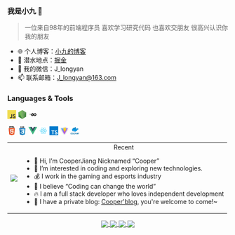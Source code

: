 
###  我是小九 🚀

> 一位来自98年的前端程序员 喜欢学习研究代码 也喜欢交朋友 很高兴认识你 我的朋友

- 🌐 个人博客：[小九的博客](https://jiangly.com/)
- 🏡 潜水地点：[掘金](https://juejin.cn/user/3861140568811576/posts)
- 💬 我的微信：J_longyan
- 📫 联系邮箱：J_longyan@163.com

### Languages & Tools
<code><a target="_blank" rel="noopener noreferrer nofollow" href="https://raw.githubusercontent.com/github/explore/80688e429a7d4ef2fca1e82350fe8e3517d3494d/topics/javascript/javascript.png"><img height="20" src="https://raw.githubusercontent.com/github/explore/80688e429a7d4ef2fca1e82350fe8e3517d3494d/topics/javascript/javascript.png" style="max-width: 100%;"></a></code>
<code><a target="_blank" rel="noopener noreferrer nofollow" href="https://github.com/github/explore/blob/main/topics/node/node.png"><img height="20" src="https://github.com/github/explore/blob/main/topics/nodejs/nodejs.png" style="max-width: 100%;"></a></code>
<code><a target="_blank" rel="noopener noreferrer nofollow" href="https://github.com/github/explore/blob/main/topics/go/go.png"><img height="20" src="https://github.com/github/explore/blob/main/topics/go/go.png" style="max-width: 100%;"></a></code>

<p dir="auto"><code><a target="_blank" rel="noopener noreferrer nofollow" href="https://raw.githubusercontent.com/github/explore/80688e429a7d4ef2fca1e82350fe8e3517d3494d/topics/html/html.png"><img height="20" src="https://raw.githubusercontent.com/github/explore/80688e429a7d4ef2fca1e82350fe8e3517d3494d/topics/html/html.png" style="max-width: 100%;"></a></code>
<code><a target="_blank" rel="noopener noreferrer nofollow" href="https://raw.githubusercontent.com/github/explore/80688e429a7d4ef2fca1e82350fe8e3517d3494d/topics/css/css.png"><img height="20" src="https://raw.githubusercontent.com/github/explore/80688e429a7d4ef2fca1e82350fe8e3517d3494d/topics/css/css.png" style="max-width: 100%;"></a></code>
<code><a target="_blank" rel="noopener noreferrer nofollow" href="https://raw.githubusercontent.com/github/explore/80688e429a7d4ef2fca1e82350fe8e3517d3494d/topics/vue/vue.png"><img height="20" src="https://raw.githubusercontent.com/github/explore/80688e429a7d4ef2fca1e82350fe8e3517d3494d/topics/vue/vue.png" style="max-width: 100%;"></a></code>
<code><a target="_blank" rel="noopener noreferrer nofollow" href="https://raw.githubusercontent.com/github/explore/80688e429a7d4ef2fca1e82350fe8e3517d3494d/topics/react/react.png"><img height="20" src="https://raw.githubusercontent.com/github/explore/80688e429a7d4ef2fca1e82350fe8e3517d3494d/topics/react/react.png" style="max-width: 100%;"></a></code>
<code><a target="_blank" rel="noopener noreferrer nofollow" href="https://raw.githubusercontent.com/github/explore/80688e429a7d4ef2fca1e82350fe8e3517d3494d/topics/typescript/typescript.png"><img height="20" src="https://raw.githubusercontent.com/github/explore/80688e429a7d4ef2fca1e82350fe8e3517d3494d/topics/typescript/typescript.png" style="max-width: 100%;"></a></code>
<code><a target="_blank" rel="noopener noreferrer nofollow" href="https://github.com/github/explore/blob/main/topics/vite/vite.png"><img height="20" src="https://github.com/github/explore/blob/main/topics/vite/vite.png" style="max-width: 100%;"></a></code>
<code><a target="_blank" rel="noopener noreferrer nofollow" href="https://github.com/github/explore/blob/main/topics/docker/docker.png"><img height="20" src="https://github.com/github/explore/blob/main/topics/docker/docker.png" style="max-width: 100%;"></a></code>
</p>


<table>
  <tr align="center">
    <td>
      <a href="https://github.com/anuraghazra/github-readme-stats" target="_blank">
        <img align="center" name="Cooper's github stats" src="https://github-readme-stats.vercel.app/api?username=CooperJiang&show_icons=true" />
      </a>
    </td>
<td align="left">
            <div align="center">Recent</div>
            <ul>
                <li>🤭 Hi, I’m CooperJiang Nicknamed “Cooper”</li>
                <li>🔭 I’m interested in coding and exploring new technologies.</li>
                <li>💰 I work in the gaming and esports industry</li>
                <li>🌱 I believe “Coding can change the world” </li>
                <li>🔥 I am a full stack developer who loves independent development</li>
                <li>🏡 I have a private blog: <a href="https://jiangly.com" rel="nofollow">Cooper'blog</a>, you're welcome to come!~ </li>
            </ul>
        </td>
  </tr>
</table>

<p align = "center">
  <a href="https://github.com/CooperJiang/Nine-chat-frontend">
    <img align="center" src="https://github-readme-stats.vercel.app/api/pin/?username=CooperJiang&repo=Nine-chat-frontend" />
  </a>
  <a href="https://github.com/CooperJiang/Nine-chat-backend">
    <img align="center" src="https://github-readme-stats.vercel.app/api/pin/?username=CooperJiang&repo=Nine-chat-backend" />
  </a>
    <a href="https://github.com/CooperJiang/Nine-blog-web">
    <img align="center" src="https://github-readme-stats.vercel.app/api/pin/?username=CooperJiang&repo=Nine-blog-web" />
  </a>
  <a href="https://github.com/CooperJiang/todolist">
    <img align="center" src="https://github-readme-stats.vercel.app/api/pin/?username=CooperJiang&repo=todolist" />
  </a>
</p>

  


